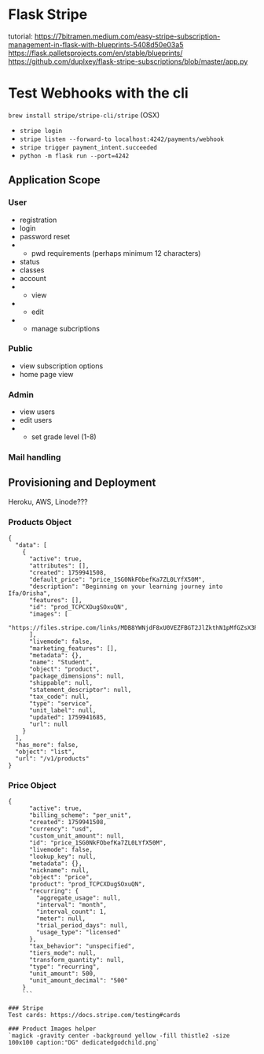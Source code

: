 # Flask Stripe
tutorial: https://7bitramen.medium.com/easy-stripe-subscription-management-in-flask-with-blueprints-5408d50e03a5
https://flask.palletsprojects.com/en/stable/blueprints/
https://github.com/duplxey/flask-stripe-subscriptions/blob/master/app.py

# Test Webhooks with the cli
`brew install stripe/stripe-cli/stripe` (OSX)
 - `stripe login`
 - `stripe listen --forward-to localhost:4242/payments/webhook`
 - `stripe trigger payment_intent.succeeded`
 - `python -m flask run --port=4242`

## Application Scope
### User
- registration
- login
- password reset
- - pwd requirements (perhaps minimum 12 characters)
- status
- classes
- account
- - view
- - edit
- - manage subcriptions
### Public
- view subscription options
- home page view
### Admin
- view users
- edit users
- - set grade level (1-8)
### Mail handling

## Provisioning and Deployment
Heroku, AWS, Linode???

### Products Object
```
{
  "data": [
    {
      "active": true,
      "attributes": [],
      "created": 1759941508,
      "default_price": "price_1SG0NkFObefKa7ZL0LYfX50M",
      "description": "Beginning on your learning journey into Ifa/Orisha",
      "features": [],
      "id": "prod_TCPCXDugSOxuQN",
      "images": [
        "https://files.stripe.com/links/MDB8YWNjdF8xU0VEZFBGT2JlZkthN1pMfGZsX3Rlc3Rfck1WcDZ5N1o0VHNvbjFHU2xmMDluWENt00w4X0G1Mk"
      ],
      "livemode": false,
      "marketing_features": [],
      "metadata": {},
      "name": "Student",
      "object": "product",
      "package_dimensions": null,
      "shippable": null,
      "statement_descriptor": null,
      "tax_code": null,
      "type": "service",
      "unit_label": null,
      "updated": 1759941685,
      "url": null
    }
  ],
  "has_more": false,
  "object": "list",
  "url": "/v1/products"
}
```
### Price Object
```
{
      "active": true,
      "billing_scheme": "per_unit",
      "created": 1759941508,
      "currency": "usd",
      "custom_unit_amount": null,
      "id": "price_1SG0NkFObefKa7ZL0LYfX50M",
      "livemode": false,
      "lookup_key": null,
      "metadata": {},
      "nickname": null,
      "object": "price",
      "product": "prod_TCPCXDugSOxuQN",
      "recurring": {
        "aggregate_usage": null,
        "interval": "month",
        "interval_count": 1,
        "meter": null,
        "trial_period_days": null,
        "usage_type": "licensed"
      },
      "tax_behavior": "unspecified",
      "tiers_mode": null,
      "transform_quantity": null,
      "type": "recurring",
      "unit_amount": 500,
      "unit_amount_decimal": "500"
    }
    ```

### Stripe
Test cards: https://docs.stripe.com/testing#cards

### Product Images helper
`magick -gravity center -background yellow -fill thistle2 -size 100x100 caption:"DG" dedicatedgodchild.png`
